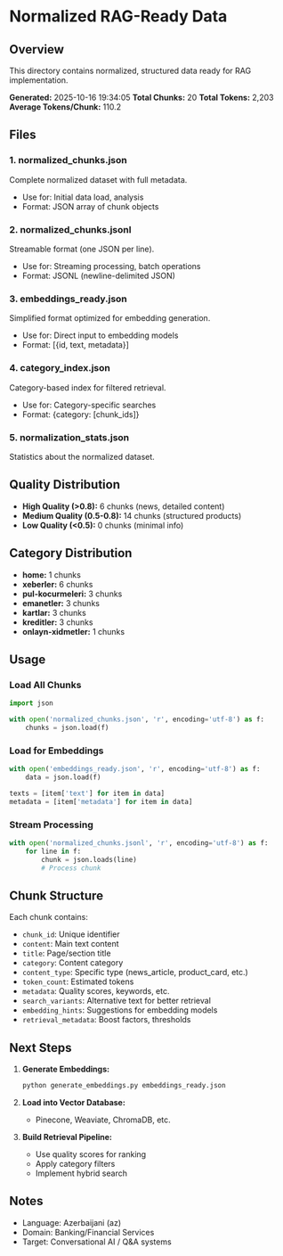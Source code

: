 # Normalized RAG-Ready Data

## Overview

This directory contains normalized, structured data ready for RAG implementation.

**Generated:** 2025-10-16 19:34:05
**Total Chunks:** 20
**Total Tokens:** 2,203
**Average Tokens/Chunk:** 110.2

## Files

### 1. normalized_chunks.json
Complete normalized dataset with full metadata.
- Use for: Initial data load, analysis
- Format: JSON array of chunk objects

### 2. normalized_chunks.jsonl
Streamable format (one JSON per line).
- Use for: Streaming processing, batch operations
- Format: JSONL (newline-delimited JSON)

### 3. embeddings_ready.json
Simplified format optimized for embedding generation.
- Use for: Direct input to embedding models
- Format: [{id, text, metadata}]

### 4. category_index.json
Category-based index for filtered retrieval.
- Use for: Category-specific searches
- Format: {category: [chunk_ids]}

### 5. normalization_stats.json
Statistics about the normalized dataset.

## Quality Distribution

- **High Quality (>0.8):** 6 chunks (news, detailed content)
- **Medium Quality (0.5-0.8):** 14 chunks (structured products)
- **Low Quality (<0.5):** 0 chunks (minimal info)

## Category Distribution

- **home:** 1 chunks
- **xeberler:** 6 chunks
- **pul-kocurmeleri:** 3 chunks
- **emanetler:** 3 chunks
- **kartlar:** 3 chunks
- **kreditler:** 3 chunks
- **onlayn-xidmetler:** 1 chunks

## Usage

### Load All Chunks
```python
import json

with open('normalized_chunks.json', 'r', encoding='utf-8') as f:
    chunks = json.load(f)
```

### Load for Embeddings
```python
with open('embeddings_ready.json', 'r', encoding='utf-8') as f:
    data = json.load(f)

texts = [item['text'] for item in data]
metadata = [item['metadata'] for item in data]
```

### Stream Processing
```python
with open('normalized_chunks.jsonl', 'r', encoding='utf-8') as f:
    for line in f:
        chunk = json.loads(line)
        # Process chunk
```

## Chunk Structure

Each chunk contains:
- `chunk_id`: Unique identifier
- `content`: Main text content
- `title`: Page/section title
- `category`: Content category
- `content_type`: Specific type (news_article, product_card, etc.)
- `token_count`: Estimated tokens
- `metadata`: Quality scores, keywords, etc.
- `search_variants`: Alternative text for better retrieval
- `embedding_hints`: Suggestions for embedding models
- `retrieval_metadata`: Boost factors, thresholds

## Next Steps

1. **Generate Embeddings:**
   ```bash
   python generate_embeddings.py embeddings_ready.json
   ```

2. **Load into Vector Database:**
   - Pinecone, Weaviate, ChromaDB, etc.

3. **Build Retrieval Pipeline:**
   - Use quality scores for ranking
   - Apply category filters
   - Implement hybrid search

## Notes

- Language: Azerbaijani (az)
- Domain: Banking/Financial Services
- Target: Conversational AI / Q&A systems
